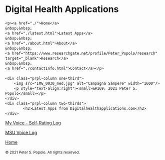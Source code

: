 <div class="prpl-row">
	<div class="prpl-column two-thirds">
			<h1>Digital Health Applications</h1>
	</div>
	
	<p><a href="./">Home</a>
	&nbsp;&nbsp;
	<a href="./latest.html">Latest Apps</a>
	&nbsp;&nbsp;
	<a href="./about.html">About</a>
	&nbsp;&nbsp;
	<a href="https://www.researchgate.net/profile/Peter_Popolo/research" target="_blank">Research</a>
	&nbsp;&nbsp;
	<a href="./contactInfo.html">Contact</a></p>
	
	<div class="prpl-column one-third">
		<img src="IMG_0030_med.jpg" alt="Campagna Sampere" width="1600"/>
		<p style="text-align:right"><small>&#169; 2021 Peter S. Popolo</small></p>
	</div>
	<div class="prpl-column two-thirds">
			<h2>Latest Apps from Digitalhealthapplications.com</h2>
	</div>
</div>

<p><a href="./MyVoice.html">My Voice - Self-Rating Log</a></p>

<p><a href="./MSUVoiceLog.html">MSU Voice Log</a></p>

<a href="./">Home</a> 

<small>&#169; 2021 Peter S. Popolo. All rights reserved.</small>

